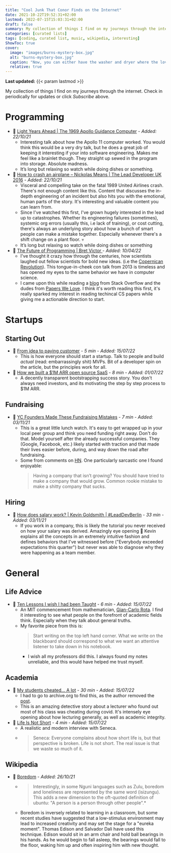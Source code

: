 ```yaml
---
title: "Cool Junk That Conor Finds on the Internet"
date: 2021-10-22T19:52:31+02:00
lastmod: 2022-07-15T15:03:31+02:00
draft: false
summary: My collection of things I find on my journeys through the internet.
categories: [curated lists]
tags: [coding, curated list, music, wikipedia, interesting]
ShowToc: true
cover:
  image: "images/burns-mystery-box.jpg"
  alt: "burns-mystery-box.jpg"
  caption: "Now, you can either have the washer and dryer where the lovely Smithers is standing, or you can trade it all in for what's in this box."
  relative: true
---
```


**Last updated:** {{< param lastmod >}}

My collection of things I find on my journeys through the internet. Check in periodically for updates or click _Subscribe_ above.

# Programming

- 🎥 [Light Years Ahead | The 1969 Apollo Guidance Computer](https://youtu.be/B1J2RMorJXM) - _Added: 22/10/21_
  - Interesting talk about how the Apollo 11 computer worked. You would think this would be a very dry talk, but he does a great job of keeping it interesting if your into software engineering. Makes me feel like a brainlet though. They straight up sewed in the program into storage. Absolute madness.
  - It’s long but relaxing so watch while doing dishes or something.
- 🎥 [How to crash an airplane – Nickolas Means | The Lead Developer UK 2016](https://www.youtube.com/watch?v=099cHWSbAL8) - _Added: 22/10/21_
  - Visceral and compelling take on the fatal 1989 United Airlines crash. There's not enough content like this. Content that discusses the in-depth engineering of an incident but also hits you with the emotional, human parts of the story. It's interesting and valuable content you can learn from.
  - Since I've watched this first, I've grown hugely interested in the lead up to catastrophes. Whether its engineering failures (sometimes), systemic org errors (usually this, i.e lack of training), or cost cutting, there's always an underlying story about how a bunch of smart people can make a mistake together. Especially whenever there's a shift change on a plant floor. 💀
  - It’s long but relaxing so watch while doing dishes or something
- 🎥 [The Future of Programming | Bret Victor ](https://www.youtube.com/watch?v=099cHWSbAL8) - _Added: 10/04/22_
  - I've thought it crazy how through the centuries, how scientists laughed out fellow scientists for bold new ideas. (i.e the [Copernican Revolution](https://en.wikipedia.org/wiki/Copernican_Revolution)). This tongue-in-cheek con talk from 2013 is timeless and has opened my eyes to the same behavior we have in computer science.
  - I came upon this while reading a [blog](https://stackoverflow.blog/2022/04/07/you-should-be-reading-academic-computer-science-papers/) from Stack Overflow and the dudes from [Papers We Love](https://github.com/papers-we-love/papers-we-love). I think it's worth reading this first, it's really sparked my interest in reading techincal CS papers while giving me a actionable direction to start.

# Startups

## Starting Out

- 📜 [From idea to paying customer](https://www.linen.dev/s/linen-community/t/545988/from-idea-to-paying-customers) - _5 min_ - _Added: 15/07/22_
  - This is how everyone should start a startup. Talk to people and build _actual_ (read: embarrassingly shit) MVPs. Bit of a developer spin on the article, but the principles work for all.
- 📜 [How we built a $1M ARR open source SaaS](https://plausible.io/blog/open-source-saas) - _8 min_ - _Added: 01/07/22_
  - A decently transparent bootstrapping success story. You don't always need investors, and its motivating the step by step process to $1M ARR.

## Fundraising

- 🎥 [YC Founders Made These Fundraising Mistakes](https://youtu.be/6606a2ka-jQ) - _7 min_ - _Added: 03/11/21_
  - This is a great little lunch watch. It's easy to get wrapped up in your local peer group and think you need funding right away. Don't do that. Model yourself after the already successful companies. They (Google, Facebook, etc.) likely started with traction and that made their lives easier before, during, and way down the road after fundraising.
  - Some from comments on [HN](https://news.ycombinator.com/item?id=29385033). One particularly sarcastic one I found enjoyable:
    > Having a company that isn’t growing? You should have tried to make a company that would grow. Common rookie mistake to make a shitty company that sucks.

## Hiring

- 🎥 [How does salary work? | Kevin Goldsmith | #LeadDevBerlin](https://www.youtube.com/watch?v=tVODGGocE6s) - _33 min_ - _Added: 03/11/21_
  - If you work in a company, this is likely the tutorial you never received on how your salary was derived. Amazingly eye opening 👀 Kevin explains all the concepts in an extremely intuitive fashion and defines behaviors that I've witnessed before ("Everybody exceeded expectations this quarter") but never was able to diagnose why they were happening as a team member.

# General

## Life Advice

- 📜 [Ten Lessons I wish I had been Taught](https://alumni.media.mit.edu/~cahn/life/gian-carlo-rota-10-lessons.html) - _6 min_ - _Added: 15/07/22_
  - An MIT commencement from mathematician, [Gian-Carlo Rota](https://en.wikipedia.org/wiki/Gian-Carlo_Rota). I find it interesting to see what people on the forefront of academic fields think. Especially when they talk about general truths.
  - My favorite piece from this is:
    > Start writing on the top left hand corner. What we write on the blackboard should correspond to what we want an attentive listener to take down in his notebook.
    - I wish all my professors did this. I always found my notes unreliable, and this would have helped me trust myself.

## Academia

- 📜 [My students cheated... A lot](https://web.archive.org/web/20220531082301/https://crumplab.com/articles/blog/post_994_5_26_22_cheating/index.html) - _30 min_ - _Added: 15/07/22_
  - I had to go to archive.org to find this, as the author removed the [post](https://crumplab.com/articles/blog/post_994_5_26_22_cheating/index.html).
  - This is an amazing detective story about a lecturer who found out most of his class was cheating during covid. It's intensely eye opening about how lecturing generally, as well as academic integrity.
- 📜 [Life Is Not Short](https://dkb.show/post/life-is-not-short) - _4 min_ - _Added: 15/07/22_
  - A realistic and modern interview with Seneca.
  - > Seneca: Everyone complains about how short life is, but that perspective is broken. Life is not short. The real issue is that we waste so much of it.

## Wikipedia

- 📜 [Boredom](https://en.wikipedia.org/wiki/Boredom) - _Added: 26/10/21_
  - > Interestingly, in some Nguni languages such as Zulu, boredom and loneliness are represented by the same word (isizungu). This adds a new dimension to the oft-quoted definition of ubuntu: "A person is a person through other people".\*
  - Boredom is inversely related to learning in a classroom, but some recent studies have suggested that a low-stimulus environment may lead to increased creativity and may set the stage for a "eureka moment". Thomas Edison and Salvador Dali have used this technique. Edison would sit in an arm chair and hold ball bearings in his hands. As he would begin to fall asleep, the bearings would fall to the floor, waking him up and often inspiring him with new thought.
